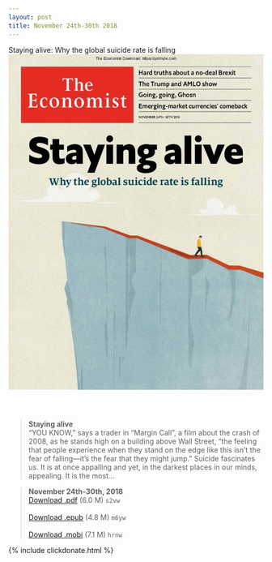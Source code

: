 ```yaml
---
layout: post
title: November 24th-30th 2018
---
```


<div class="message">
	Staying alive: Why the global suicide rate is falling
</div>

<header class="xmas">
<div class="cover upload">
<img src="/public/img/the-economist/img_2018.11.24.jpg" />
</div>
</header>
<!--more-->

> **Staying alive** <br/>
“YOU KNOW,” says a trader in “Margin Call”, a film about the crash of 2008, as he stands high on a building above Wall Street, “the feeling that people experience when they stand on the edge like this isn’t the fear of falling—it’s the fear that they might jump.” Suicide fascinates us. It is at once appalling and yet, in the darkest places in our minds, appealing. It is the most...

> **November 24th-30th, 2018**<br/>
[Download .pdf](https://pan.baidu.com/s/1MjEzHQvRJ7EvUAIQv9AP2g) (6.0 M)
`s2vw` <br/><br/>
[Download .epub](https://pan.baidu.com/s/19ztpwdDVleDVxqW_ZEPeuQ) (4.8 M)
`m6yw` <br/><br/>
[Download .mobi](https://pan.baidu.com/s/1ZH68ywyCcTJH8RH-3rwUAA) (7.1 M)
`hrnw`

{% include clickdonate.html %}
